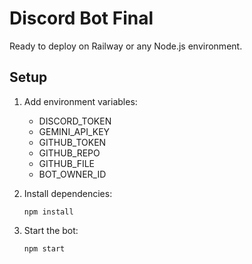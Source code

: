 # Discord Bot Final

Ready to deploy on Railway or any Node.js environment.

## Setup

1. Add environment variables:
   - DISCORD_TOKEN
   - GEMINI_API_KEY
   - GITHUB_TOKEN
   - GITHUB_REPO
   - GITHUB_FILE
   - BOT_OWNER_ID

2. Install dependencies:
   ```
   npm install
   ```

3. Start the bot:
   ```
   npm start
   ```
